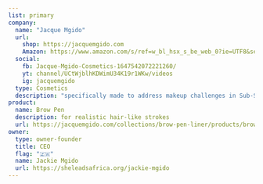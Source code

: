 ```yaml
---
list: primary
company:
  name: "Jacque Mgido"
  url:
    shop: https://jacquemgido.com
    Amazon: https://www.amazon.com/s/ref=w_bl_hsx_s_be_web_0?ie=UTF8&search-alias=aps&field-keywords=Jacque+Mgido+Cosmetics
  social:
    fb: Jacque-Mgido-Cosmetics-1647542072221260/
    yt: channel/UCtWjblhKDWimU34K19r1WKw/videos
    ig: jacquemgido
  type: Cosmetics
  description: "specifically made to address makeup challenges in Sub-Saharan Africa"
product:
  name: Brow Pen
  description: for realistic hair-like strokes
  url: https://jacquemgido.com/collections/brow-pen-liner/products/brow-pen
owner:
  type: owner-founder
  title: CEO
  flag: "🇿🇼"
  name: Jackie Mgido
  url: https://sheleadsafrica.org/jackie-mgido
---
```

